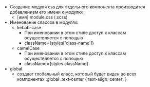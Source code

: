 # 

- Создание модуля css для отдельного компонента производится добавлением его имени к модулю:
    - [имя].module.css (.scss)
- Именование слассов в модулях:
    - kebab-case
        - При именовании в этом стиле доступ к классам осуществляется с попощью 
        - className={styles['class-name']}
    - camelCase
        - При именовании в этом стиле доступ к классам осуществляется с попощью 
        - className={styles.className}
- global
    - создает глобальный класс, который будет виден во всех компонентах
        :global .text-center {
            text-align: center;
        }
